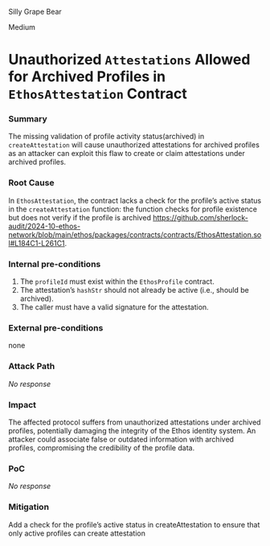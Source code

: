 Silly Grape Bear

Medium

# Unauthorized `Attestations` Allowed for Archived Profiles in `EthosAttestation` Contract

### Summary

The missing validation of profile activity status(archived) in `createAttestation` will cause unauthorized attestations for archived profiles as an attacker can exploit this flaw to create or claim attestations under archived profiles.

### Root Cause

In `EthosAttestation`, the contract lacks a check for the profile’s active status in the `createAttestation` function:
 the function checks for profile existence but does not verify if the profile is archived
https://github.com/sherlock-audit/2024-10-ethos-network/blob/main/ethos/packages/contracts/contracts/EthosAttestation.sol#L184C1-L261C1.


### Internal pre-conditions

1. The `profileId` must exist within the `EthosProfile` contract.
2. The attestation’s `hashStr` should not already be active (i.e., should be archived).
3. The caller must have a valid signature for the attestation.

### External pre-conditions

none

### Attack Path

_No response_

### Impact

The affected protocol suffers from unauthorized attestations under archived profiles, potentially damaging the integrity of the Ethos identity system. An attacker could associate false or outdated information with archived profiles, compromising the credibility of the profile data.

### PoC

_No response_

### Mitigation

Add a check for the profile’s active status in createAttestation to ensure that only active profiles can create attestation